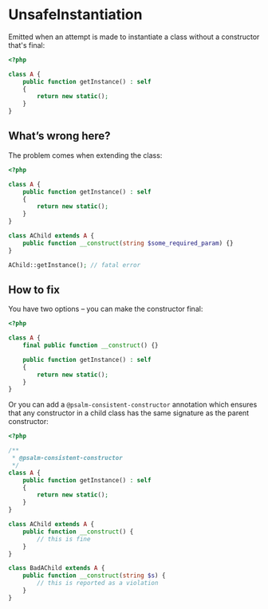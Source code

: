 # UnsafeInstantiation

Emitted when an attempt is made to instantiate a class without a constructor that's final:

```php
<?php

class A {
    public function getInstance() : self
    {
        return new static();
    }
}
```

## What’s wrong here?

The problem comes when extending the class:

```php
<?php

class A {
    public function getInstance() : self
    {
        return new static();
    }
}

class AChild extends A {
    public function __construct(string $some_required_param) {}
}

AChild::getInstance(); // fatal error
```

## How to fix

You have two options – you can make the constructor final:

```php
<?php

class A {
    final public function __construct() {}

    public function getInstance() : self
    {
        return new static();
    }
}
```

Or you can add a `@psalm-consistent-constructor` annotation which ensures that any constructor in a child class has the same signature as the parent constructor:

```php
<?php

/**
 * @psalm-consistent-constructor
 */
class A {
    public function getInstance() : self
    {
        return new static();
    }
}

class AChild extends A {
    public function __construct() {
        // this is fine
    }
}

class BadAChild extends A {
    public function __construct(string $s) {
        // this is reported as a violation
    }
}
```
